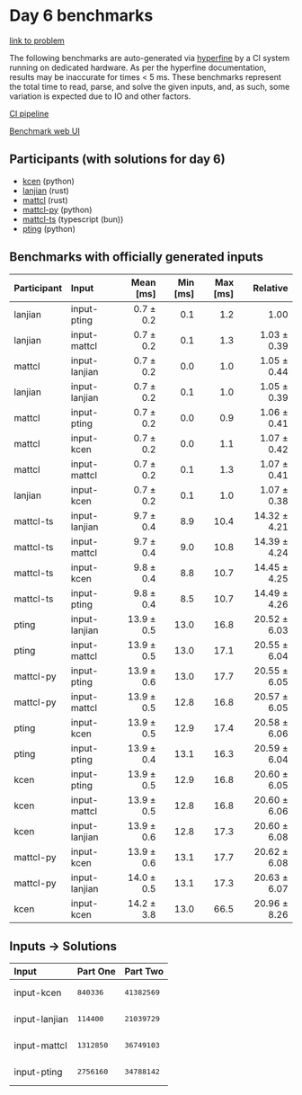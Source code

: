 # Day 6 benchmarks

[link to problem](https://adventofcode.com/2023/day/6)

The following benchmarks are auto-generated via
[hyperfine](https://github.com/sharkdp/hyperfine) by a CI system running on
dedicated hardware. As per the hyperfine documentation, results may be
inaccurate for times < 5 ms. These benchmarks represent the total time to read,
parse, and solve the given inputs, and, as such, some variation is expected due
to IO and other factors.

[CI pipeline](http://ci.papercode.net:8080/teams/main/pipelines/aoc2023)

[Benchmark web UI](https://aoc.ancalagon.black)


## Participants (with solutions for day 6)

- [kcen](https://github.com/kcen/aoc2023) (python)
- [lanjian](https://github.com/lanjian/aoc-2023) (rust)
- [mattcl](https://github.com/mattcl/aoc2023) (rust)
- [mattcl-py](https://github.com/mattcl/aoc2023-py) (python)
- [mattcl-ts](https://github.com/mattcl/aoc2023-js) (typescript (bun))
- [pting](https://github.com/pting/aoc2023) (python)


## Benchmarks with officially generated inputs

| Participant | Input | Mean [ms] | Min [ms] | Max [ms] | Relative |
|:---|:---|---:|---:|---:|---:|
| lanjian | input-pting | 0.7 ± 0.2 | 0.1 | 1.2 | 1.00 |
| lanjian | input-mattcl | 0.7 ± 0.2 | 0.1 | 1.3 | 1.03 ± 0.39 |
| mattcl | input-lanjian | 0.7 ± 0.2 | 0.0 | 1.0 | 1.05 ± 0.44 |
| lanjian | input-lanjian | 0.7 ± 0.2 | 0.1 | 1.0 | 1.05 ± 0.39 |
| mattcl | input-pting | 0.7 ± 0.2 | 0.0 | 0.9 | 1.06 ± 0.41 |
| mattcl | input-kcen | 0.7 ± 0.2 | 0.0 | 1.1 | 1.07 ± 0.42 |
| mattcl | input-mattcl | 0.7 ± 0.2 | 0.1 | 1.3 | 1.07 ± 0.41 |
| lanjian | input-kcen | 0.7 ± 0.2 | 0.1 | 1.0 | 1.07 ± 0.38 |
| mattcl-ts | input-lanjian | 9.7 ± 0.4 | 8.9 | 10.4 | 14.32 ± 4.21 |
| mattcl-ts | input-mattcl | 9.7 ± 0.4 | 9.0 | 10.8 | 14.39 ± 4.24 |
| mattcl-ts | input-kcen | 9.8 ± 0.4 | 8.8 | 10.7 | 14.45 ± 4.25 |
| mattcl-ts | input-pting | 9.8 ± 0.4 | 8.5 | 10.7 | 14.49 ± 4.26 |
| pting | input-lanjian | 13.9 ± 0.5 | 13.0 | 16.8 | 20.52 ± 6.03 |
| pting | input-mattcl | 13.9 ± 0.5 | 13.0 | 17.1 | 20.55 ± 6.04 |
| mattcl-py | input-pting | 13.9 ± 0.6 | 13.0 | 17.7 | 20.55 ± 6.05 |
| mattcl-py | input-mattcl | 13.9 ± 0.5 | 12.8 | 16.8 | 20.57 ± 6.05 |
| pting | input-kcen | 13.9 ± 0.5 | 12.9 | 17.4 | 20.58 ± 6.06 |
| pting | input-pting | 13.9 ± 0.4 | 13.1 | 16.3 | 20.59 ± 6.04 |
| kcen | input-pting | 13.9 ± 0.5 | 12.9 | 16.8 | 20.60 ± 6.05 |
| kcen | input-mattcl | 13.9 ± 0.5 | 12.8 | 16.8 | 20.60 ± 6.06 |
| kcen | input-lanjian | 13.9 ± 0.6 | 12.8 | 17.3 | 20.60 ± 6.08 |
| mattcl-py | input-kcen | 13.9 ± 0.6 | 13.1 | 17.7 | 20.62 ± 6.08 |
| mattcl-py | input-lanjian | 14.0 ± 0.5 | 13.1 | 17.3 | 20.63 ± 6.07 |
| kcen | input-kcen | 14.2 ± 3.8 | 13.0 | 66.5 | 20.96 ± 8.26 |


## Inputs -> Solutions

| Input | Part One | Part Two |
|:---|:---|:---|
|input-kcen|<pre>840336</pre>|<pre>41382569</pre>|
|input-lanjian|<pre>114400</pre>|<pre>21039729</pre>|
|input-mattcl|<pre>1312850</pre>|<pre>36749103</pre>|
|input-pting|<pre>2756160</pre>|<pre>34788142</pre>|